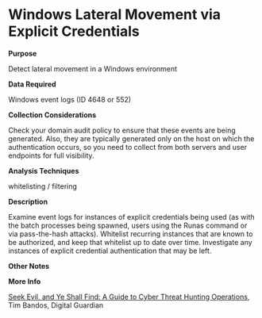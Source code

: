 # Windows Lateral Movement via Explicit Credentials

**Purpose**

Detect lateral movement in a Windows environment

**Data Required**

Windows event logs (ID 4648 or 552)

**Collection Considerations**

Check your domain audit policy to ensure that these events are being
generated.  Also, they are typically generated only on the host on
which the authentication occurs, so you need to collect from both
servers and user endpoints for full visibility.

**Analysis Techniques**

whitelisting / filtering

**Description**

Examine event logs for instances of explicit credentials being used
(as with the batch processes being spawned, users using the Runas
command or via pass-the-hash attacks).  Whitelist recurring instances
that are known to be authorized, and keep that whitelist up to date
over time.  Investigate any instances of explicit credential
authentication that may be left.

**Other Notes**

**More Info**

[Seek Evil, and Ye Shall Find: A Guide to Cyber Threat Hunting Operations](https://digitalguardian.com/blog/seek-evil-and-ye-shall-find-guide-cyber-threat-hunting-operations), Tim Bandos, Digital Guardian
